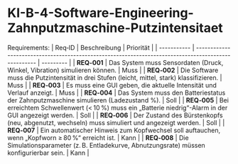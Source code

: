 # KI-B-4-Software-Engineering-Zahnputzmaschine-Putzintensitaet

Requirements: 
| Req‑ID      | Beschreibung                                                                                         | Priorität |
| ----------- | ---------------------------------------------------------------------------------------------------- | --------- |
| **REQ‑001** | Das System muss Sensordaten (Druck, Winkel, Vibration) simulieren können.                            | Muss      |
| **REQ‑002** | Die Software muss die Putzintensität in drei Stufen (leicht, mittel, stark) klassifizieren.          | Muss      |
| **REQ‑003** | Es muss eine GUI geben, die aktuelle Intensität und Verlauf anzeigt.                                 | Muss      |
| **REQ‑004** | Das System muss den Batteriestatus der Zahnputzmaschine simulieren (Ladezustand %).                  | Soll      |
| **REQ‑005** | Bei erreichtem Schwellenwert (< 10 %) muss ein „Batterie niedrig“-Alarm in der GUI angezeigt werden. | Soll      |
| **REQ‑006** | Der Zustand des Bürstenkopfs (neu, abgenutzt, wechseln) muss simuliert und angezeigt werden.         | Soll      |
| **REQ‑007** | Ein automatischer Hinweis zum Kopfwechsel soll auftauchen, wenn „Kopfworn ≥ 80 %“ erreicht ist.      | Kann      |
| **REQ‑008** | Die Simulationsparameter (z. B. Entladekurve, Abnutzungsrate) müssen konfigurierbar sein.            | Kann      |
